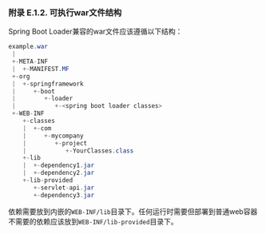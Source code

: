 ### 附录 E.1.2. 可执行war文件结构

Spring Boot Loader兼容的war文件应该遵循以下结构：
```java
example.war
 |
 +-META-INF
 |  +-MANIFEST.MF
 +-org
 |  +-springframework
 |     +-boot
 |        +-loader
 |           +-<spring boot loader classes>
 +-WEB-INF
    +-classes
    |  +-com
    |     +-mycompany
    |        +-project
    |           +-YourClasses.class
    +-lib
    |  +-dependency1.jar
    |  +-dependency2.jar
    +-lib-provided
       +-servlet-api.jar
       +-dependency3.jar
```
依赖需要放到内嵌的`WEB-INF/lib`目录下。任何运行时需要但部署到普通web容器不需要的依赖应该放到`WEB-INF/lib-provided`目录下。
